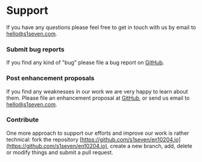 # Support

If you have any questions please feel free to get in touch with us by email to [hello@s1seven.com](mailto:hello@s1seven.com).

### Submit bug reports

If you find any kind of "bug" please file a bug report on [GitHub](https://github.com/s1seven/en10204.io/issues/new?assignees=&labels=bug&template=bug_report.md&title=BUG).

### Post enhancement proposals

If you find any weaknesses in our work we are very happy to learn about them. Please file an enhancement proposal at
[GitHub](https://github.com/s1seven/en10204.io/issues/new?assignees=&labels=enhancement&template=enhancement-proposal.md&title=EP), or send us email to  [hello@s1seven.com](mailto:hello@s1seven.com).

### Contribute

One more approach to support our efforts and improve our work is rather technical: fork the repository [https://github.com/s1seven/en10204.io](https://github.com/s1seven/en10204.io), create a new branch, add, delete or modify things and submit a pull request.

